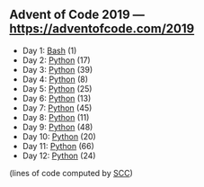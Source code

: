 ## Advent of Code 2019 — https://adventofcode.com/2019

 - Day 1: [Bash](/aoc2019/01/solution.sh) (1)
 - Day 2: [Python](/aoc2019/02/solution.py) (17)
 - Day 3: [Python](/aoc2019/03/solution.py) (39)
 - Day 4: [Python](/aoc2019/04/solution.py) (8)
 - Day 5: [Python](/aoc2019/05/solution.py) (25)
 - Day 6: [Python](/aoc2019/06/solution.py) (13)
 - Day 7: [Python](/aoc2019/07/solution.py) (45)
 - Day 8: [Python](/aoc2019/08/solution.py) (11)
 - Day 9: [Python](/aoc2019/09/solution.py) (48)
 - Day 10: [Python](/aoc2019/10/solution.py) (20)
 - Day 11: [Python](/aoc2019/11/solution.py) (66)
 - Day 12: [Python](/aoc2019/12/solution.py) (24)

(lines of code computed by [SCC](https://github.com/boyter/scc))
